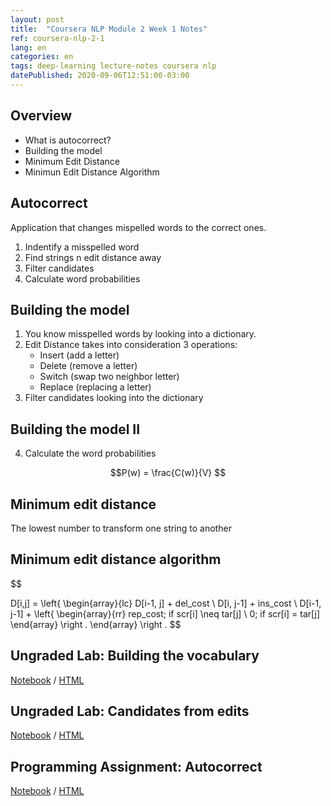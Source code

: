 ```yaml
---
layout: post
title:  "Coursera NLP Module 2 Week 1 Notes"
ref: coursera-nlp-2-1
lang: en
categories: en
tags: deep-learning lecture-notes coursera nlp
datePublished: 2020-09-06T12:51:00-03:00
---
```


<script type="text/x-mathjax-config">
MathJax.Hub.Config({
  tex2jax: {inlineMath: [['$','$'], ['\\(','\\)']]},
  displayAlign: "left"
});
</script>
<script src='https://cdnjs.cloudflare.com/ajax/libs/mathjax/2.7.5/latest.js?config=TeX-MML-AM_CHTML' async></script>

## Overview
* What is autocorrect?
* Building the model
* Minimum Edit Distance
* Minimun Edit Distance Algorithm

## Autocorrect

Application that changes mispelled words to the correct ones.

1. Indentify a misspelled word
2. Find strings n edit distance away
3. Filter candidates
4. Calculate word probabilities

## Building the model

1. You know misspelled words by looking into a dictionary. 
2. Edit Distance takes into consideration 3 operations:
   * Insert (add a letter)
   * Delete (remove a letter)
   * Switch (swap two neighbor letter)
   * Replace (replacing a letter)
3. Filter candidates looking into the dictionary

## Building the model II
4. Calculate the word probabilities

$$P(w) = \frac{C(w)}{V} $$

## Minimum edit distance

The lowest number to transform one string to another

## Minimum edit distance algorithm

$$    

D[i,j] = \left\{
   \begin{array}{lc}
     D[i-1, j] + del\_cost \\
     D[i, j-1] + ins\_cost \\
     D[i-1, j-1] + \left\{
      \begin{array}{rr}
      rep\_cost; if scr[i] \neq tar[j] \\
      0; if scr[i] = tar[j]
      \end{array}
      \right .
   \end{array}
   \right .
$$

## Ungraded Lab: Building the vocabulary

[Notebook](/assets/notebooks/NLP_specialization/Ungraded%20Labs/NLP_C2_W1_lecture_nb_01.ipynb) / [HTML](https://github.com/marcossilva/marcossilva.github.io/blob/master/assets/notebooks/NLP_specialization/Ungraded%20Labs/NLP_C2_W1_lecture_nb_01.ipynb)

## Ungraded Lab: Candidates from edits

[Notebook](/assets/notebooks/NLP_specialization/Ungraded%20Labs/NLP_C2_W1_lecture_nb_02.ipynb) / [HTML](https://github.com/marcossilva/marcossilva.github.io/blob/master/assets/notebooks/NLP_specialization/Ungraded%20Labs/NLP_C2_W1_lecture_nb_02.ipynb)

## Programming Assignment: Autocorrect

[Notebook](/assets/notebooks/NLP_specialization/Solved/C2_W1_Assignment.ipynb) / [HTML](https://github.com/marcossilva/marcossilva.github.io/blob/master/assets/notebooks/NLP_specialization/Solved/C2_W1_Assignment.ipynb)